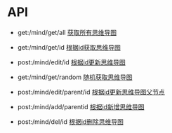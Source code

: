 # API

- get:/mind/get/all
[获取所有思维导图](http://localhost:1932/mind/get/all)

- get:/mind/get/id
[根据id获取思维导图](http://localhost:1932/mind/get/id)

- post:/mind/edit/id
[根据id更新思维导图](http://localhost:1932/mind/edit/id)

- get:/mind/get/random
[随机获取思维导图](http://localhost:1932/mind/get/random)

- post:/mind/edit/parent/id
[根据id更新思维导图父节点](http://localhost:1932/mind/edit/parent/id)

- post:/mind/add/parentid
[根据id新增思维导图](http://localhost:1932/mind/add/parentid)

- post:/mind/del/id
[根据id删除思维导图](http://localhost:1932/mind/del/id)
